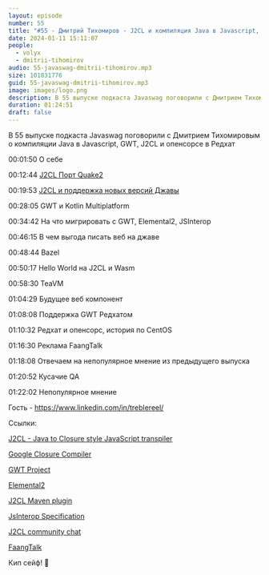 ```yaml
---
layout: episode
number: 55
title: "#55 - Дмитрий Тихомиров - J2CL и компиляция Java в Javascript, GWT и опенсорс в Редхат"
date: 2024-01-11 15:11:07
people:
  - volyx
  - dmitrii-tihomirov
audio: 55-javaswag-dmitrii-tihomirov.mp3
size: 101831776 
guid: 55-javaswag-dmitrii-tihomirov.mp3
image: images/logo.png
description: В 55 выпуске подкаста Javaswag поговорили с Дмитрием Тихомировым о компиляции Java в Javascript, GWT, J2CL и опенсорсе в Редхат
duration: 01:24:51
draft: false
---
```


В 55 выпуске подкаста Javaswag поговорили с Дмитрием Тихомировым о компиляции Java в Javascript, GWT, J2CL и опенсорсе в Редхат

00:01:50 О себе

00:12:44 [J2CL Порт Quake2](https://github.com/treblereel/quake2-j2cl-port)

00:19:53 [J2CL и поддержка новых версий Джавы](https://github.com/google/j2cl/issues/93)

00:28:05 GWT и Kotlin Multiplatform

00:34:42 На что мигрировать с GWT, Elemental2, JSInterop

00:46:15 В чем выгода писать веб на джаве

00:48:44 Bazel

00:50:17 Hello World на J2CL и  Wasm

00:58:30 TeaVM

01:04:29 Будущее веб компонент

01:08:08 Поддержка GWT Редхатом

01:10:32 Редхат и опенсорс, история по CentOS

01:16:30 Реклама FaangTalk

01:18:08 Отвечаем на непопулярное мнение из предыдущего выпуска

01:20:52 Кусачие QA

01:22:02 Непопулярное мнение

Гость - https://www.linkedin.com/in/treblereel/

Ссылки:

[J2CL - Java to Closure style JavaScript transpiler](https://github.com/google/j2cl)

[Google Closure Compiler](https://github.com/google/closure-compiler) 

[GWT Project](https://github.com/gwtproject/gwt)

[Elemental2](https://github.com/google/elemental2)

[J2CL Maven plugin](https://github.com/Vertispan/j2clmavenplugin)

[JsInterop Specification](https://docs.google.com/document/d/10fmlEYIHcyead_4R1S5wKGs1t2I7Fnp_PaNaa7XTEk0/edit#heading=h.o7amqk9edhb9)

[J2CL community chat](https://matrix.to/#/#vertispan_j2cl:gitter.im)

[FaangTalk](https://www.youtube.com/@faangtalk)

Кип сейф! 🖖
